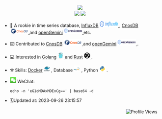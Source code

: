 <div align="center">
  <img src= "https://readme-typing-svg.herokuapp.com?color=A5CAA&center=true&lines=Hello!+I'm+xmh1011." />
</div>

<div align="center">
  <span>  </span>
  <img height="170px" src="https://github-readme-stats.vercel.app/api?username=xmh1011&include_all_commits=true&count_private=true&show_icons=true" />
  <span>  </span>
  <img height="170px" src="https://github-readme-stats.vercel.app/api/top-langs/?username=xmh1011&layout=compact&langs_count=8" />
  <span>  </span>
</div>

<div style="position: relative;">
  
- 🤖 A rookie in time series database, [InfluxDB](https://github.com/influxdata/influxdb) <a href="https://www.influxdata.com" target="_blank" rel="noreferrer"> <img src="https://github.com/xmh1011/xmh1011/blob/main/icon/influxdb.png" width="60" height="20"/> </a> , [CnosDB](https://github.com/cnosdb/cnosdb) <a href="https://www.cnosdb.com" target="_blank" rel="noreferrer"> <img src="https://github.com/xmh1011/xmh1011/blob/main/icon/cnosdb.png" width="60" height="20"/> </a> and [openGemini](https://github.com/openGemini/openGemini) <a href="http://opengemini.org" target="_blank" rel="noreferrer"> <img src="https://github.com/xmh1011/xmh1011/blob/main/icon/opengemini.png" width="60" height="20"/> </a> etc.
- ⌨️ Contributed to [CnosDB](https://github.com/cnosdb/cnosdb) <a href="https://www.cnosdb.com" target="_blank" rel="noreferrer"> <img src="https://github.com/xmh1011/xmh1011/blob/main/icon/cnosdb.png" width="60" height="20"/> </a> and [openGemini](https://github.com/openGemini/openGemini) <a href="http://opengemini.org" target="_blank" rel="noreferrer"> <img src="https://github.com/xmh1011/xmh1011/blob/main/icon/opengemini.png" width="60" height="20"/> </a>.
- 💻 Interested in [Golang](https://www.golang.org) <a href="https://www.golang.org" target="_blank" rel="noreferrer"> <img src="https://raw.githubusercontent.com/devicons/devicon/master/icons/go/go-original.svg" alt="go" width="20" height="20"/> </a> and [Rust](https://www.rust-lang.org) <a href="https://www.rust-lang.org" target="_blank" rel="noreferrer"> <img src="https://raw.githubusercontent.com/devicons/devicon/master/icons/rust/rust-plain.svg" alt="rust" width="20" height="20"/> </a>.
- ⚒️ Skills: [Docker](https://www.docker.com/)  <img src="https://raw.githubusercontent.com/devicons/devicon/master/icons/docker/docker-original-wordmark.svg" alt="docker" width="20" height="20"/> , Database  <img src="https://raw.githubusercontent.com/devicons/devicon/master/icons/mysql/mysql-original-wordmark.svg" width="20" height="20"/> , Python <img src="https://raw.githubusercontent.com/devicons/devicon/master/icons/python/python-original.svg" alt="python" width="20" height="20"/> .

- <img src="https://github.com/xmh1011/xmh1011/blob/main/icon/wechat.png" width="20" height="20"/> WeChat:
  
  ```shell
  echo -n 'eG1oMDAxMDExCg==' | base64 -d
  ```

- 🗓️Updated at: 2023-09-26 23:15:57

<div align="right">
  <img src="https://komarev.com/ghpvc/?username=xmh1011&color=brightgreen" alt="Profile Views" />
</div>
